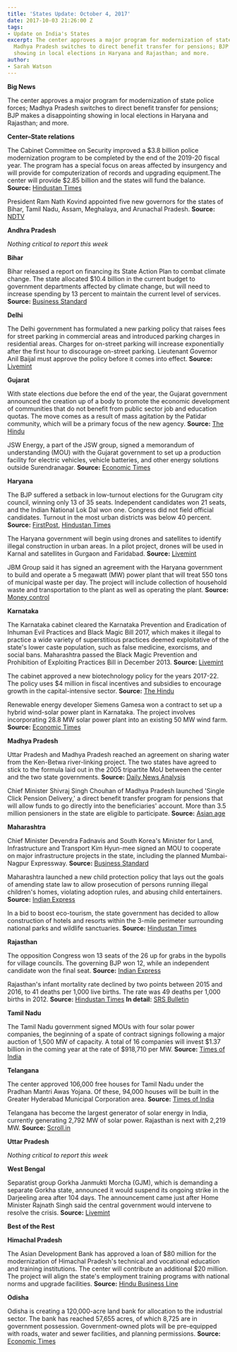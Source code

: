 ```yaml
---
title: 'States Update: October 4, 2017'
date: 2017-10-03 21:26:00 Z
tags:
- Update on India's States
excerpt: The center approves a major program for modernization of state police forces;
  Madhya Pradesh switches to direct benefit transfer for pensions; BJP makes a disappointing
  showing in local elections in Haryana and Rajasthan; and more.
author:
- Sarah Watson
---
```


**Big News**

The center approves a major program for modernization of state police forces; Madhya Pradesh switches to direct benefit transfer for pensions; BJP makes a disappointing showing in local elections in Haryana and Rajasthan; and more.

**Center–State relations**

The Cabinet Committee on Security improved a $3.8 billion police modernization program to be completed by the end of the 2019-20 fiscal year. The program has a special focus on areas affected by insurgency and will provide for computerization of records and upgrading equipment.The center will provide $2.85 billion and the states will fund the balance. **Source:** [Hindustan Times](http://www.hindustantimes.com/india-news/govt-clears-rs-25-000-crore-scheme-to-modernise-police-in-three-years/story-XkXyFaoVZ5QDhkxere609O.html)

President Ram Nath Kovind appointed five new governors for the states of Bihar, Tamil Nadu, Assam, Meghalaya, and Arunachal Pradesh. **Source:** [NDTV](https://www.ndtv.com/india-news/president-approves-appointment-of-5-governors-1-lieutenant-governor-1757018)

**Andhra Pradesh**

_Nothing critical to report this week_

**Bihar**

Bihar released a report on financing its State Action Plan to combat climate change. The state allocated $10.4 billion in the current budget to government departments affected by climate change, but will need to increase spending by 13 percent to maintain the current level of services. **Source:** [Business Standard](http://www.business-standard.com/article/economy-policy/bihar-allocates-rs-68-500-cr-for-climate-chage-sensitive-departments-117092600920_1.html)

**Delhi**

The Delhi government has formulated a new parking policy that raises fees for street parking in commercial areas and introduced parking charges in residential areas. Charges for on-street parking will increase exponentially after the first hour to discourage on-street parking. Lieutenant Governor Anil Baijal must approve the policy before it comes into effect. **Source:** [Livemint](http://www.livemint.com/Politics/QFbeqx5s1USg0gRYTs79JN/LG-discusses-draft-introducing-parking-charges-in-Delhi-res.html)

**Gujarat**

With state elections due before the end of the year, the Gujarat government announced the creation up of a body to promote the economic development of communities that do not benefit from public sector job and education quotas. The move comes as a result of mass agitation by the Patidar community, which will be a primary focus of the new agency. **Source:** [The Hindu](http://www.thehindu.com/news/national/other-states/gujarat-forms-body-to-help-patidars/article19764668.ece)

JSW Energy, a part of the JSW group, signed a memorandum of understanding (MOU) with the Gujarat government to set up a production facility for electric vehicles, vehicle batteries, and other energy solutions outside Surendranagar. **Source:** [Economic Times](http://energy.economictimes.indiatimes.com/news/power/gujarat-ignites-aim-to-be-hub-of-electric-and-hybrid-vehicles/60870999)

**Haryana**

The BJP suffered a setback in low-turnout elections for the Gurugram city council, winning only 13 of 35 seats. Independent candidates won 21 seats, and the Indian National Lok Dal won one.  Congress did not field official candidates. Turnout in the most urban districts was below 40 percent. **Source:** [FirstPost](http://www.firstpost.com/politics/gurugram-civic-elections-independents-bag-21-out-of-35-wards-bjp-comes-distant-second-4078081.html), [Hindustan Times](http://www.hindustantimes.com/gurgaon/data-shows-urban-voters-give-gurgaon-civic-polls-a-miss/story-8uShNXkiJsb5MuVlFI5qwN.html)

The Haryana government will begin using drones and satellites to identify illegal construction in urban areas. In a pilot project, drones will be used in Karnal and satellites in Gurgaon and Faridabad. **Source:** [Livemint](http://www.livemint.com/Politics/OYdYfQ0Y25gAgoOczfGLQP/Haryana-govt-to-use-drones-to-monitor-illegal-constructions.html)

JBM Group said it has signed an agreement with the Haryana government to build and operate a 5 megawatt (MW) power plant that will treat 550 tons of municipal waste per day. The project will include collection of household waste and transportation to the plant as well as operating  the plant. **Source:** [Money control](http://www.moneycontrol.com/news/business/jbm-enters-waste-to-energy-biz-signs-mou-with-haryana-govt-2398437.html)

**Karnataka**

The Karnataka cabinet cleared the Karnataka Prevention and Eradication of Inhuman Evil Practices and Black Magic Bill 2017, which makes it illegal to practice a wide variety of superstitious practices deemed exploitative of the state&#39;s lower caste population, such as false medicine, exorcisms, and social bans. Maharashtra passed the Black Magic Prevention and Prohibition of Exploiting Practices Bill in December 2013. **Source:** [Livemint](http://www.livemint.com/Politics/ghDnH5fZSpFaxzXEYi9uGL/Karnataka-cabinet-clears-antisuperstition-bill.html)

The cabinet approved a new biotechnology policy for the years 2017-22. The policy uses $4 million in fiscal incentives and subsidies to encourage growth in the capital-intensive sector. **Source:** [The Hindu](http://www.thehindu.com/news/national/karnataka/new-biotech-policy-for-2017-22-gets-nod/article19764466.ece)

Renewable energy developer Siemens Gamesa won a contract to set up a hybrid wind-solar power plant in Karnataka. The project involves incorporating 28.8 MW solar power plant into an existing 50 MW wind farm. **Source:** [Economic Times](http://energy.economictimes.indiatimes.com/news/renewable/siemens-gamesa-bags-wind-solar-hydrid-energy-project-in-karnataka/60841883)

**Madhya Pradesh**

Uttar Pradesh and Madhya Pradesh reached an agreement on sharing water from the Ken-Betwa river-linking project. The two states have agreed to stick to the formula laid out in the 2005 tripartite MoU between the center and the two state governments. **Source:** [Daily News Analysis](http://www.dnaindia.com/india/report-nitin-gadkari-gets-up-mp-to-settle-ken-betwa-row-2549112)

Chief Minister Shivraj Singh Chouhan of Madhya Pradesh launched &#39;Single Click Pension Delivery,&#39; a direct benefit transfer program for pensions that will allow funds to go directly into the beneficiaries&#39; account. More than 3.5 million pensioners in the state are eligible to participate. **Source:** [Asian age](http://www.asianage.com/india/all-india/011017/mp-cm-shivraj-singh-chouhan-launches-single-click-pension-delivery-scheme.html)

**Maharashtra**

Chief Minister Devendra Fadnavis and South Korea&#39;s Minister for Land, Infrastructure and Transport Kim Hyun-mee signed an MOU to cooperate on major infrastructure projects in the state, including the planned Mumbai-Nagpur Expressway. **Source:** [Business Standard](http://www.business-standard.com/article/news-ians/maharashtra-south-korea-ink-mou-for-infra-projects-117092601213_1.html)

Maharashtra launched a new child protection policy that lays out the goals of amending state law to allow prosecution of persons running illegal children&#39;s homes, violating adoption rules, and abusing child entertainers. **Source:** [Indian Express](http://indianexpress.com/article/cities/mumbai/maharashtra-new-child-policy-launched-for-state-4866393/)

In a bid to boost eco-tourism, the state government has decided to allow construction of hotels and resorts within the 3-mile perimeter surrounding national parks and wildlife sanctuaries. **Source:** [Hindustan Times](http://www.hindustantimes.com/mumbai-news/maharashtra-govt-allows-eco-hotels-resorts-can-be-built-within-5km-of-forest-reserve/story-isLBuKIImpcAPbxmZJhWIK.html)

**Rajasthan**

The opposition Congress won 13 seats of the 26 up for grabs in the bypolls for village councils. The governing BJP won 12, while an independent candidate won the final seat. **Source:** [Indian Express](http://indianexpress.com/article/india/in-rajasthan-congress-beats-bjp-13-12-in-panchayat-bypolls/)

Rajasthan&#39;s infant mortality rate declined by two points between 2015 and 2016, to 41 deaths per 1,000 live births. The rate was 49 deaths per 1,000 births in 2012. **Source:** [Hindustan Times](http://www.hindustantimes.com/jaipur/infant-mortality-in-rajasthan-declined-by-two-points-in-2016/story-mAeasMs5fGRfQbWjFEeyyK.html) **In detail:** [SRS Bulletin](http://www.censusindia.gov.in/vital_statistics/SRS_Bulletins/SRS%20Bulletin%20-Sep_2017-Rate-2016.pdf)

**Tamil Nadu**

The Tamil Nadu government signed MOUs with four solar power companies, the beginning of a spate of contract signings following a major auction of 1,500 MW of capacity. A total of 16 companies will invest $1.37 billion in the coming year at the rate of $918,710 per MW. **Source:** [Times of India](http://timesofindia.indiatimes.com/city/chennai/tamil-nadu-signs-mous-with-4-solar-power-firms/articleshow/60847736.cms)

**Telangana**

The center approved 106,000 free houses for Tamil Nadu under the Pradhan Mantri Awas Yojana. Of these, 94,000 houses will be built in the Greater Hyderabad Municipal Corporation area. **Source:** [Times of India](http://timesofindia.indiatimes.com/city/hyderabad/centre-sanctions-1-06lakhs-houses-to-telangana/articleshow/60864977.cms)

Telangana has become the largest generator of solar energy in India, currently generating 2,792 MW of solar power. Rajasthan is next with 2,219 MW. **Source:** [Scroll.in](https://scroll.in/latest/852185/telangana-surpasses-gujarat-to-become-top-producer-of-solar-energy-in-the-country)

**Uttar Pradesh**

_Nothing critical to report this week_

**West Bengal**

Separatist group Gorkha Janmukti Morcha (GJM), which is demanding a separate Gorkha state, announced it would suspend its ongoing strike in the Darjeeling area after 104 days. The announcement came just after Home Minister Rajnath Singh said the central government would intervene to resolve the crisis. **Source:** [Livemint](http://www.livemint.com/Politics/uIQzgVHpYNB5L3k6QyT8XI/Darjeeling-looks-to-shake-off-unrest-but-fear-looms.html)

**Best of the Rest**

**Himachal Pradesh**

The Asian Development Bank has approved a loan of $80 million for the modernization of Himachal Pradesh&#39;s technical and vocational education and training institutions. The center will contribute an additional $20 million. The project will align the state&#39;s employment training programs with national norms and upgrade facilities. **Source:** [Hindu Business Line](http://www.thehindubusinessline.com/news/national/80m-adb-loan-to-himachal-pradesh/article9878490.ece)

**Odisha**

Odisha is creating a 120,000-acre land bank for allocation to the industrial sector. The bank has reached 57,655 acres, of which 8,725 are in government possession. Government-owned plots will be pre-equipped with roads, water and sewer facilities, and planning permissions. **Source:** [Economic Times](http://economictimes.indiatimes.com/industry/services/property-/-cstruction/odisha-govt-creating-land-bank-for-industrial-allocation/articleshow/60905858.cms)